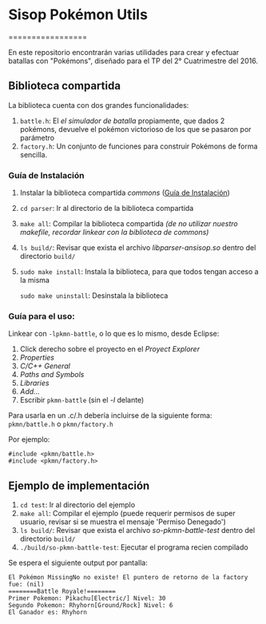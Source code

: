 # Sisop Pokémon Utils
=================

En este repositorio encontrarán varias utilidades para crear y efectuar batallas con "Pokémons", diseñado para el TP del 2° Cuatrimestre del 2016.

## Biblioteca compartida
La biblioteca cuenta con dos grandes funcionalidades:

1. `battle.h`: El *el simulador de batalla* propiamente, que dados 2 pokémons, devuelve el pokémon victorioso de los que se pasaron por parámetro
2. `factory.h`: Un conjunto de funciones para construir Pokémons de forma sencilla.

### Guía de Instalación
1. Instalar la biblioteca compartida *commons* ([Guía de Instalación](https://github.com/sisoputnfrba/so-commons-library#gu%C3%ADa-de-instalaci%C3%B3n))
2. `cd parser`: Ir al directorio de la biblioteca compartida
3. `make all`: Compilar la biblioteca compartida *(de no utilizar nuestro makefile, recordar linkear con la biblioteca de commons)*
4. `ls build/`: Revisar que exista el archivo *libparser-ansisop.so* dentro del directorio `build/`
5. `sudo make install`: Instala la biblioteca, para que todos tengan acceso a la misma

   `sudo make uninstall`: Desinstala la biblioteca

### Guía para el uso:
Linkear con `-lpkmn-battle`, o lo que es lo mismo, desde Eclipse:

1. Click derecho sobre el proyecto en el *Proyect Explorer*
2. *Properties*
3. *C/C++ General*
4. *Paths and Symbols*
5. *Libraries*
6. *Add...*
7. Escribir `pkmn-battle` (sin el *-l* delante)

Para usarla en un .c/.h debería incluirse de la siguiente forma: `pkmn/battle.h` o `pkmn/factory.h`

Por ejemplo:

```
#include <pkmn/battle.h>
#include <pkmn/factory.h>
```

## Ejemplo de implementación
1. `cd test`: Ir al directorio del ejemplo
2. `make all`: Compilar el ejemplo (puede requerir permisos de super usuario, revisar si se muestra el mensaje 'Permiso Denegado')
3. `ls build/`: Revisar que exista el archivo *so-pkmn-battle-test* dentro del directorio `build/`
4. `./build/so-pkmn-battle-test`: Ejecutar el programa recien compilado

Se espera el siguiente output por pantalla:

```
El Pokémon MissingNo no existe! El puntero de retorno de la factory fue: (nil)
========Battle Royale!========
Primer Pokemon: Pikachu[Electric/] Nivel: 30
Segundo Pokemon: Rhyhorn[Ground/Rock] Nivel: 6
El Ganador es: Rhyhorn
```
